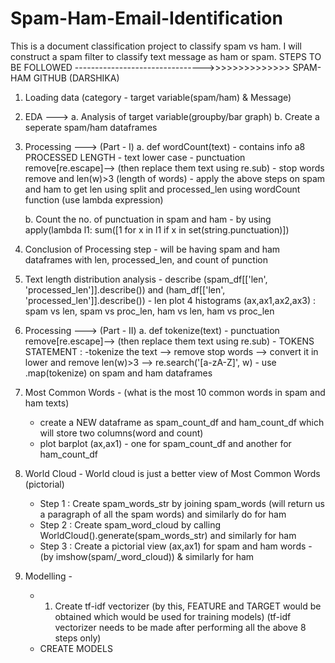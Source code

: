 # Spam-Ham-Email-Identification
This is a document classification project to classify spam vs ham. I will construct a spam filter to classify text message as ham or spam. 
STEPS TO BE FOLLOWED -------------------------------->>>>>>>>>>>>>>
SPAM-HAM GITHUB (DARSHIKA)
1. Loading data (category - target variable(spam/ham) & Message)

2. EDA --->
	a. Analysis of target variable(groupby/bar graph)
	b. Create a seperate spam/ham dataframes

3. Processing ---> (Part - I)
	a. def wordCount(text) - contains info a8 PROCESSED LENGTH
		- text lower case
		- punctuation remove[re.escape]--> (then replace them text using re.sub)
		- stop words remove and len(w)>3 (length of words)
		- apply the above steps on spam and ham to get len using split and processed_len using wordCount function
                  (use lambda expression)

	b. Count the no. of punctuation in spam and ham
		- by using apply(lambda l1: sum([1 for x in l1 if x in set(string.punctuation)])
	
4. Conclusion of Processing step - will be having spam and ham dataframes with len, processed_len, and count of punction

5. Text length distribution analysis 
		- describe (spam_df[['len', 'processed_len']].describe()) and (ham_df[['len', 'processed_len']].describe())
		- len plot 4 histograms (ax,ax1,ax2,ax3) : spam vs len, spam vs proc_len, ham vs len, ham vs proc_len

6. Processing ---> (Part - II)
	a. def tokenize(text)
		- punctuation remove[re.escape]--> (then replace them text using re.sub)
		- TOKENS STATEMENT :
			-tokenize the text --> remove stop words --> convert it in lower and remove len(w)>3 --> re.search('[a-zA-Z]', w)
		- use .map(tokenize) on spam and ham dataframes 

7. Most Common Words - (what is the most 10 common words in spam and ham texts)
	- create a NEW dataframe as spam_count_df and ham_count_df which will store two columns(word and count)
	- plot barplot (ax,ax1) - one for spam_count_df and another for ham_count_df

8. World Cloud - World cloud is just a better view of Most Common Words (pictorial)
	- Step 1 : Create spam_words_str by joining spam_words (will return us a paragraph of all the spam words) and similarly do for ham
	- Step 2 : Create spam_word_cloud by calling WorldCloud().generate(spam_words_str) and similarly for ham
	- Step 3 : Create a pictorial view (ax,ax1) for spam and ham words - (by imshow(spam/_word_cloud)) & similarly for ham

9. Modelling - 
	- 1. Create tf-idf vectorizer (by this, FEATURE and TARGET would be obtained which would be used for training models) 
		(tf-idf vectorizer needs to be made after performing all the above 8 steps only)
	- CREATE MODELS

